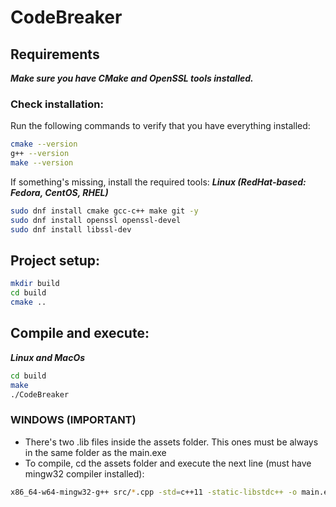 # CodeBreaker  

## **Requirements**  
***Make sure you have CMake and OpenSSL tools installed.***  

### **Check installation:**  
Run the following commands to verify that you have everything installed:  
```sh
cmake --version
g++ --version
make --version
```
If something's missing, install the required tools:
***Linux (RedHat-based: Fedora, CentOS, RHEL)***
```sh
sudo dnf install cmake gcc-c++ make git -y
sudo dnf install openssl openssl-devel
sudo dnf install libssl-dev
```
## **Project setup:**
```sh
mkdir build
cd build
cmake ..
```
## **Compile and execute:**
***Linux and MacOs***
```sh
cd build
make
./CodeBreaker
```
### WINDOWS (IMPORTANT)
- There's two .lib files inside the assets folder. This ones must be always in the same folder as the main.exe
- To compile, cd the assets folder and execute the next line (must have mingw32 compiler installed):
```sh
x86_64-w64-mingw32-g++ src/*.cpp -std=c++11 -static-libstdc++ -o main.exe -Ilib/ -lssl libcrypto.lib libssl.lib
```
